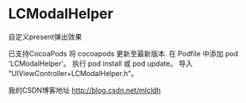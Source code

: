 # LCModalHelper
自定义present弹出效果

已支持CocoaPods
将 cocoapods 更新至最新版本.
在 Podfile 中添加 pod 'LCModalHelper'。
执行 pod install 或 pod update。
导入 "UIViewController+LCModalHelper.h"。

我的CSDN博客地址 http://blog.csdn.net/mlcldh
